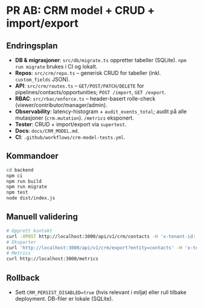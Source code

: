 # PR AB: CRM model + CRUD + import/export

## Endringsplan
- **DB & migrasjoner**: `src/db/migrate.ts` oppretter tabeller (SQLite). `npm run migrate` brukes i CI og lokalt.
- **Repos**: `src/crm/repo.ts` – generisk CRUD for tabeller (inkl. `custom_fields` JSON).
- **API**: `src/crm/routes.ts` – `GET/POST/PATCH/DELETE` for pipelines/contacts/opportunities; `POST /import`, `GET /export`.
- **RBAC**: `src/rbac/enforce.ts` – header-basert rolle-check (viewer/contributor/manager/admin).
- **Observability**: latency-histogram + `audit_events_total`; audit på alle mutasjoner (`crm.mutation`). `/metrics` eksponert.
- **Tester**: CRUD + import/export via `supertest`.
- **Docs**: `docs/CRM_MODEL.md`.
- **CI**: `.github/workflows/crm-model-tests.yml`.

## Kommandoer
```bash
cd backend
npm ci
npm run build
npm run migrate
npm test
node dist/index.js
```

## Manuell validering
```bash
# Opprett kontakt
curl -XPOST http://localhost:3000/api/v1/crm/contacts -H 'x-tenant-id: t1' -H 'x-user-role: admin' -H 'Content-Type: application/json' -d '{"name":"Alice"}'
# Eksporter
curl 'http://localhost:3000/api/v1/crm/export?entity=contacts' -H 'x-tenant-id: t1' -H 'x-user-role: viewer'
# Metrics
curl http://localhost:3000/metrics
```

## Rollback
- Sett `CRM_PERSIST_DISABLED=true` (hvis relevant i miljø) eller rull tilbake deployment. DB-filer er lokale (SQLite).
